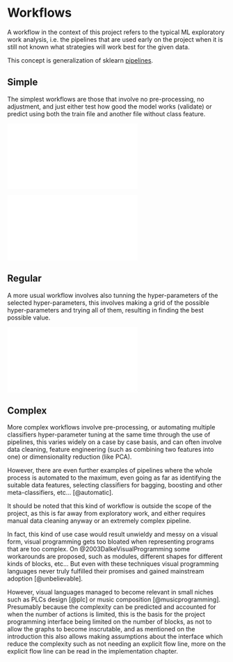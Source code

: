 Workflows
=========

A workflow in the context of this project refers to the typical ML exploratory
work analysis, i.e. the pipelines that are used early on the project when it is
still not known what strategies will work best for the given data.

This concept is generalization of sklearn [pipelines](http://scikit-learn.org/stable/modules/pipeline.html).

Simple
------
The simplest workflows are those that involve no pre-processing, no adjustment,
and just either test how good the model works (validate) or predict using both
the train file and another file without class feature.

![Just validation of the model](images/simplest_workflow.pdf)

![Prediction using the whole dataset](images/simpler_workflow.pdf)


Regular
-------
A more usual workflow involves also tunning the hyper-parameters of the
selected hyper-parameters, this involves making a grid of the possible
hyper-parameters and trying all of them, resulting in finding the best
possible value.

![Adjustment of hyper parameters](images/regular_workflow.pdf)


Complex
-------
More complex workflows involve pre-processing, or automating multiple
classifiers hyper-parameter tuning at the same time through the use of
pipelines, this varies widely on a case by case basis, and can often involve
data cleaning, feature engineering (such as combining two features into one) or
dimensionality reduction (like PCA).

However, there are even further examples of pipelines where the whole process is
automated to the maximum, even going as far as identifying the suitable data
features, selecting classifiers for bagging, boosting and other
meta-classifiers, etc... [@automatic].

It should be noted that this kind of workflow is outside the scope of the
project, as this is far away from exploratory work, and either requires manual
data cleaning anyway or an extremely complex pipeline.

In fact, this kind of use case would result unwieldy and messy on a visual form,
visual programming gets too bloated when representing programs that are too
complex.
On @2003DalkeVisualProgramming some workarounds are proposed,
such as modules, different shapes for different kinds of blocks, etc...
But even with these techniques visual programming languages never truly
fulfilled their promises and gained mainstream adoption [@unbelievable].

However, visual languages managed to become relevant in small niches such as
PLCs design [@plc] or music composition [@musicprogramming].
Presumably because the complexity can be predicted and accounted for when the
number of actions is limited, this is the basis for the project programming
interface being limited on the number of blocks, as not to allow the graphs to
become inscrutable, and as mentioned on the introduction this also allows
making assumptions about the interface which reduce the complexity such as
not needing an explicit flow line, more on the explicit flow line can be read
in the implementation chapter.


[^plc]: Programable Logic Controllers are industrial digital computers used for
    controlling a manufacturing process.
